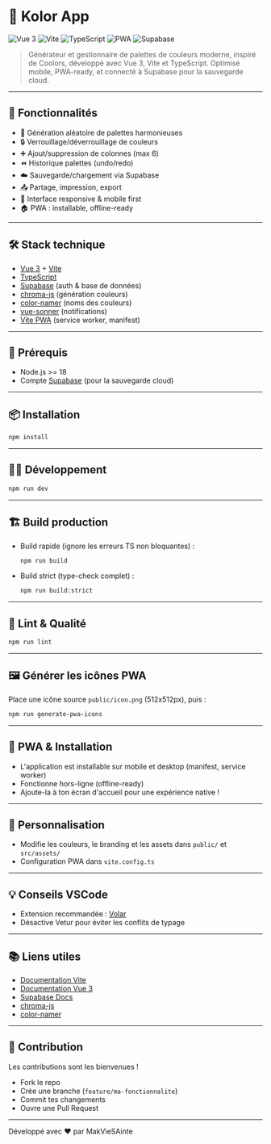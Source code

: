 # 🎨 Kolor App 

![Vue 3](https://img.shields.io/badge/Vue-3.x-brightgreen.svg)
![Vite](https://img.shields.io/badge/Vite-4.x-blueviolet.svg)
![TypeScript](https://img.shields.io/badge/TypeScript-4.x-blue.svg)
![PWA](https://img.shields.io/badge/PWA-Ready-2ea44f.svg)
![Supabase](https://img.shields.io/badge/Supabase-Cloud-green.svg)

> Générateur et gestionnaire de palettes de couleurs moderne, inspiré de Coolors, développé avec Vue 3, Vite et TypeScript. Optimisé mobile, PWA-ready, et connecté à Supabase pour la sauvegarde cloud.

---

## 🚀 Fonctionnalités

- 🎲 Génération aléatoire de palettes harmonieuses
- 🔒 Verrouillage/déverrouillage de couleurs
- ➕ Ajout/suppression de colonnes (max 6)
- ⏪ Historique palettes (undo/redo)
- ☁️ Sauvegarde/chargement via Supabase
- 📤 Partage, impression, export
- 📱 Interface responsive & mobile first
- 🏠 PWA : installable, offline-ready

---

## 🛠️ Stack technique

- [Vue 3](https://vuejs.org/) + [Vite](https://vite.dev/)
- [TypeScript](https://www.typescriptlang.org/)
- [Supabase](https://supabase.com/) (auth & base de données)
- [chroma-js](https://gka.github.io/chroma.js/) (génération couleurs)
- [color-namer](https://github.com/zeke/color-namer) (noms des couleurs)
- [vue-sonner](https://vue-sonner.dev/) (notifications)
- [Vite PWA](https://vite-pwa-org.netlify.app/) (service worker, manifest)

---

## 🚦 Prérequis

- Node.js >= 18
- Compte [Supabase](https://supabase.com/) (pour la sauvegarde cloud)

---

## 📦 Installation

```sh
npm install
```

---

## 👨‍💻 Développement

```sh
npm run dev
```

---

## 🏗️ Build production

- Build rapide (ignore les erreurs TS non bloquantes) :
  ```sh
  npm run build
  ```
- Build strict (type-check complet) :
  ```sh
  npm run build:strict
  ```

---

## 🧪 Lint & Qualité

```sh
npm run lint
```

---

## 🖼️ Générer les icônes PWA

Place une icône source `public/icon.png` (512x512px), puis :

```sh
npm run generate-pwa-icons
```
---

## 📱 PWA & Installation

- L'application est installable sur mobile et desktop (manifest, service worker)
- Fonctionne hors-ligne (offline-ready)
- Ajoute-la à ton écran d'accueil pour une expérience native !

---

## 📝 Personnalisation

- Modifie les couleurs, le branding et les assets dans `public/` et `src/assets/`
- Configuration PWA dans `vite.config.ts`

---

## 💡 Conseils VSCode

- Extension recommandée : [Volar](https://marketplace.visualstudio.com/items?itemName=Vue.volar)
- Désactive Vetur pour éviter les conflits de typage

---

## 📚 Liens utiles

- [Documentation Vite](https://vite.dev/config/)
- [Documentation Vue 3](https://vuejs.org/guide/introduction.html)
- [Supabase Docs](https://supabase.com/docs)
- [chroma-js](https://gka.github.io/chroma.js/)
- [color-namer](https://github.com/zeke/color-namer)

---

## 🤝 Contribution

Les contributions sont les bienvenues !

- Fork le repo
- Crée une branche (`feature/ma-fonctionnalite`)
- Commit tes changements
- Ouvre une Pull Request

---

Développé avec ❤️ par MakVieSAinte

